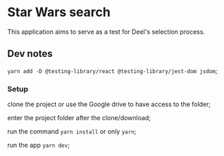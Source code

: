 # Star Wars search

This application aims to serve as a test for Deel's selection process.

## Dev notes

`yarn add -D @testing-library/react @testing-library/jest-dom jsdom`;

### Setup

clone the project or use the Google drive to have access to the folder;

enter the project folder after the clone/download;

run the command `yarn install` or only `yarn`;

run the app `yarn dev`;


